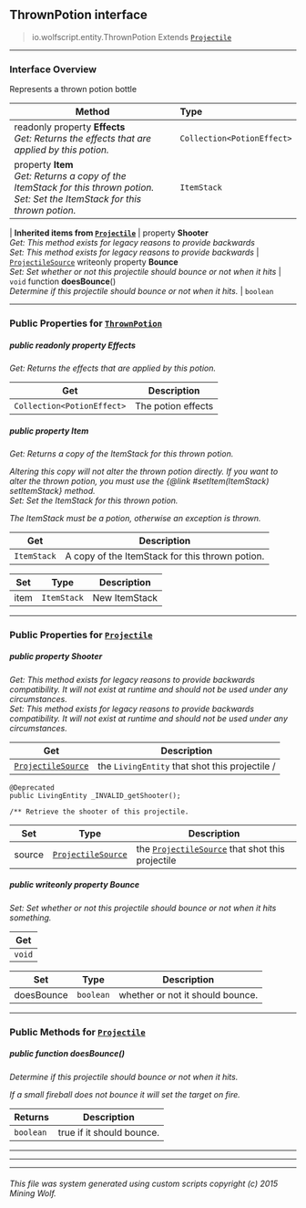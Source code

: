 ## ThrownPotion __interface__

>io.wolfscript.entity.ThrownPotion
>Extends [`Projectile`](Projectile.md)

---

### Interface Overview

Represents a thrown potion bottle

Method | Type   
--- | :--- 
 readonly property __Effects__ <br> _Get: Returns the effects that are applied by this potion._ | `Collection<PotionEffect>`
  property __Item__ <br> _Get: Returns a copy of the ItemStack for this thrown potion.<br>Set: Set the ItemStack for this thrown potion._ | `ItemStack`
 |
__Inherited items from [`Projectile`](Projectile.md)__ |
  property __Shooter__ <br> _Get: This method exists for legacy reasons to provide backwards<br>Set: This method exists for legacy reasons to provide backwards_ | [`ProjectileSource`](../projectiles/ProjectileSource.md)
 writeonly property __Bounce__ <br> _Set: Set whether or not this projectile should bounce or not when it hits_ | `void`
 function __doesBounce__() <br> _Determine if this projectile should bounce or not when it hits._ | `boolean`





---


### Public Properties for [`ThrownPotion`](ThrownPotion.md)

##### <a id='effects'></a>public  readonly property __Effects__

_Get: Returns the effects that are applied by this potion._

Get | Description
--- | --- 
`Collection<PotionEffect>` | The potion effects



##### <a id='item'></a>public   property __Item__

_Get: Returns a copy of the ItemStack for this thrown potion. <p> Altering this copy will not alter the thrown potion directly. If you want to alter the thrown potion, you must use the {@link #setItem(ItemStack) setItemStack} method.<br>Set: Set the ItemStack for this thrown potion. <p> The ItemStack must be a potion, otherwise an exception is thrown._

Get | Description
--- | --- 
`ItemStack` | A copy of the ItemStack for this thrown potion.

Set | Type | Description  
--- | --- | --- 
item | `ItemStack` | New ItemStack


---

### Public Properties for [`Projectile`](Projectile.md)

##### <a id='shooter'></a>public   property __Shooter__

_Get: This method exists for legacy reasons to provide backwards compatibility. It will not exist at runtime and should not be used under any circumstances.<br>Set: This method exists for legacy reasons to provide backwards compatibility. It will not exist at runtime and should not be used under any circumstances._

Get | Description
--- | --- 
[`ProjectileSource`](../projectiles/ProjectileSource.md) | the `LivingEntity` that shot this projectile /
    @Deprecated
    public LivingEntity _INVALID_getShooter();

    /** Retrieve the shooter of this projectile.

Set | Type | Description  
--- | --- | --- 
source | [`ProjectileSource`](../projectiles/ProjectileSource.md) | the [`ProjectileSource`](../projectiles/ProjectileSource.md) that shot this projectile


##### <a id='bounce'></a>public  writeonly property __Bounce__

_Set: Set whether or not this projectile should bounce or not when it hits something._

Get | 
--- | 
`void` |

Set | Type | Description  
--- | --- | --- 
doesBounce | `boolean` | whether or not it should bounce.


---

### Public Methods for [`Projectile`](Projectile.md)

##### <a id='doesbounce'></a>public  function __doesBounce__()

_Determine if this projectile should bounce or not when it hits. <p> If a small fireball does not bounce it will set the target on fire._

Returns | Description
--- | --- 
`boolean` | true if it should bounce.


---
---


---


###### This file was system generated using custom scripts copyright (c) 2015 Mining Wolf.
	

